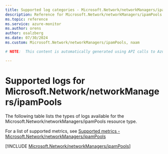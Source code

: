 ```yaml
---
title: Supported log categories - Microsoft.Network/networkManagers/ipamPools
description: Reference for Microsoft.Network/networkManagers/ipamPools in Azure Monitor Logs.
ms.topic: reference
ms.service: azure-monitor
ms.author: orens
author: osalzberg
ms.date: 07/30/2024
ms.custom: Microsoft.Network/networkManagers/ipamPools, naam

# NOTE:  This content is automatically generated using API calls to Azure. Any edits made on these files will be overwritten in the next run of the script. 

---
```





# Supported logs for Microsoft.Network/networkManagers/ipamPools  
The following table lists the types of logs available for the Microsoft.Network/networkManagers/ipamPools resource type.
  
  
  
For a list of supported metrics, see [Supported metrics - Microsoft.Network/networkManagers/ipamPools](../supported-metrics/microsoft-network-networkmanagers-ipampools-metrics.md)  
  

  
[!INCLUDE [Microsoft.Network/networkManagers/ipamPools](./includes/microsoft-network-networkmanagers-ipampools-logs-include.md)]  
  

